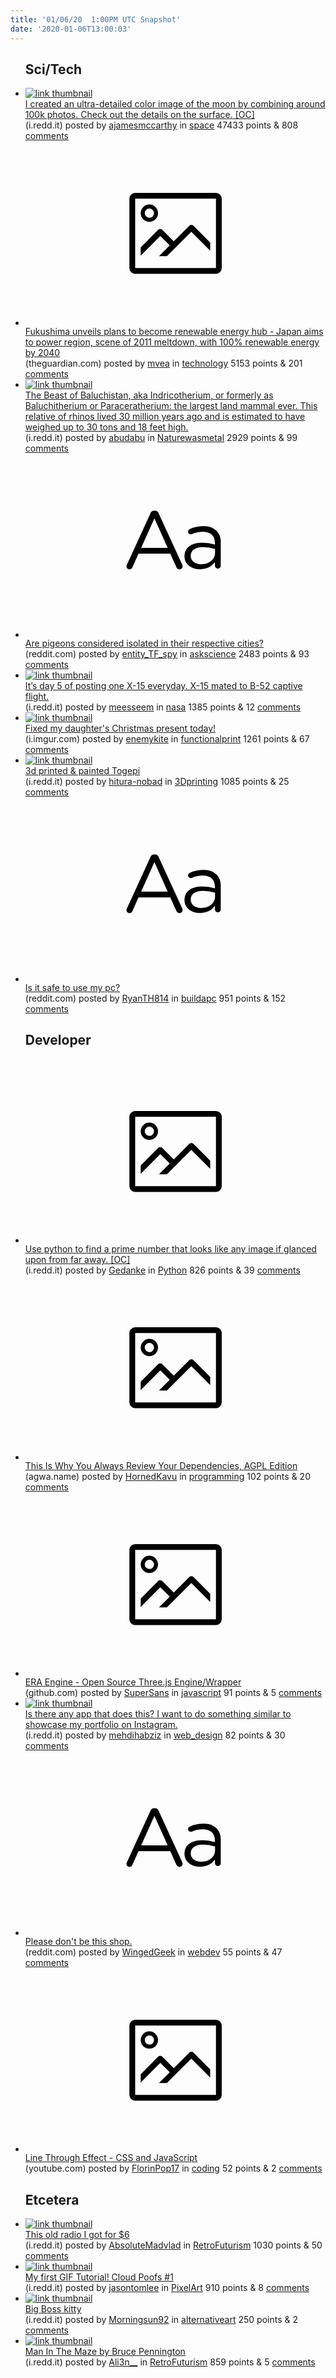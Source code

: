 ```yaml
---
title: '01/06/20  1:00PM UTC Snapshot'
date: '2020-01-06T13:00:03'
---
```

<ul>
<h2>Sci/Tech</h2>

<li><a href='https://i.redd.it/ot11kqkje1941.jpg'><img src='https://a.thumbs.redditmedia.com/h0QgVbRIXdcUZS1561CwTn8HIlFyPcS0zSOT35eh_J0.jpg' alt='link thumbnail'></a><div><div class='linkTitle'><a href='https://i.redd.it/ot11kqkje1941.jpg'>I created an ultra-detailed color image of the moon by combining around 100k photos. Check out the details on the surface. [OC]</a></div>(i.redd.it) posted by <a href='https://www.reddit.com/user/ajamesmccarthy'>ajamesmccarthy</a> in <a href='https://www.reddit.com/r/space'>space</a> 47433 points & 808 <a href='https://www.reddit.com/r/space/comments/ekk6cw/i_created_an_ultradetailed_color_image_of_the/'>comments</a></div></li>

<li><a href='https://www.theguardian.com/environment/2020/jan/05/fukushima-unveils-plans-to-become-renewable-energy-hub-japan'><svg version='1.1' viewBox='-34 -14 104 64' preserveAspectRatio='xMidYMid meet' xmlns='http://www.w3.org/2000/svg' xmlns:xlink='http://www.w3.org/1999/xlink'>
    <title>link thumbnail</title>
    <path d='M32,4H4A2,2,0,0,0,2,6V30a2,2,0,0,0,2,2H32a2,2,0,0,0,2-2V6A2,2,0,0,0,32,4ZM4,30V6H32V30Z'></path>
    <path d='M8.92,14a3,3,0,1,0-3-3A3,3,0,0,0,8.92,14Zm0-4.6A1.6,1.6,0,1,1,7.33,11,1.6,1.6,0,0,1,8.92,9.41Z'></path>
    <path d='M22.78,15.37l-5.4,5.4-4-4a1,1,0,0,0-1.41,0L5.92,22.9v2.83l6.79-6.79L16,22.18l-3.75,3.75H15l8.45-8.45L30,24V21.18l-5.81-5.81A1,1,0,0,0,22.78,15.37Z'></path>
    </svg></a><div><div class='linkTitle'><a href='https://www.theguardian.com/environment/2020/jan/05/fukushima-unveils-plans-to-become-renewable-energy-hub-japan'>Fukushima unveils plans to become renewable energy hub - Japan aims to power region, scene of 2011 meltdown, with 100% renewable energy by 2040</a></div>(theguardian.com) posted by <a href='https://www.reddit.com/user/mvea'>mvea</a> in <a href='https://www.reddit.com/r/technology'>technology</a> 5153 points & 201 <a href='https://www.reddit.com/r/technology/comments/ekjxrm/fukushima_unveils_plans_to_become_renewable/'>comments</a></div></li>

<li><a href='https://i.redd.it/lr9bqnuer1941.png'><img src='https://b.thumbs.redditmedia.com/nir1oeEWu_pB6vO4nBJOjJEtFQP6akdgcL0DA8wwokY.jpg' alt='link thumbnail'></a><div><div class='linkTitle'><a href='https://i.redd.it/lr9bqnuer1941.png'>The Beast of Baluchistan, aka Indricotherium, or formerly as Baluchitherium or Paraceratherium: the largest land mammal ever. This relative of rhinos lived 30 million years ago and is estimated to have weighed up to 30 tons and 18 feet high.</a></div>(i.redd.it) posted by <a href='https://www.reddit.com/user/abudabu'>abudabu</a> in <a href='https://www.reddit.com/r/Naturewasmetal'>Naturewasmetal</a> 2929 points & 99 <a href='https://www.reddit.com/r/Naturewasmetal/comments/eklg4z/the_beast_of_baluchistan_aka_indricotherium_or/'>comments</a></div></li>

<li><a href='https://www.reddit.com/r/askscience/comments/ekjg05/are_pigeons_considered_isolated_in_their/'><svg version='1.1' viewBox='-34 -12 104 64' preserveAspectRatio='xMidYMid slice' xmlns='http://www.w3.org/2000/svg' xmlns:xlink='http://www.w3.org/1999/xlink'>
    <title>text link thumbnail</title>
    <path d='M12.19,8.84a1.45,1.45,0,0,0-1.4-1h-.12a1.46,1.46,0,0,0-1.42,1L1.14,26.56a1.29,1.29,0,0,0-.14.59,1,1,0,0,0,1,1,1.12,1.12,0,0,0,1.08-.77l2.08-4.65h11l2.08,4.59a1.24,1.24,0,0,0,1.12.83,1.08,1.08,0,0,0,1.08-1.08,1.64,1.64,0,0,0-.14-.57ZM6.08,20.71l4.59-10.22,4.6,10.22Z'>
    </path>
    <path d='M32.24,14.78A6.35,6.35,0,0,0,27.6,13.2a11.36,11.36,0,0,0-4.7,1,1,1,0,0,0-.58.89,1,1,0,0,0,.94.92,1.23,1.23,0,0,0,.39-.08,8.87,8.87,0,0,1,3.72-.81c2.7,0,4.28,1.33,4.28,3.92v.5a15.29,15.29,0,0,0-4.42-.61c-3.64,0-6.14,1.61-6.14,4.64v.05c0,2.95,2.7,4.48,5.37,4.48a6.29,6.29,0,0,0,5.19-2.48V26.9a1,1,0,0,0,1,1,1,1,0,0,0,1-1.06V19A5.71,5.71,0,0,0,32.24,14.78Zm-.56,7.7c0,2.28-2.17,3.89-4.81,3.89-1.94,0-3.61-1.06-3.61-2.86v-.06c0-1.8,1.5-3,4.2-3a15.2,15.2,0,0,1,4.22.61Z'>
    </path>
    </svg></a><div><div class='linkTitle'><a href='https://www.reddit.com/r/askscience/comments/ekjg05/are_pigeons_considered_isolated_in_their/'>Are pigeons considered isolated in their respective cities?</a></div>(reddit.com) posted by <a href='https://www.reddit.com/user/entity_TF_spy'>entity_TF_spy</a> in <a href='https://www.reddit.com/r/askscience'>askscience</a> 2483 points & 93 <a href='https://www.reddit.com/r/askscience/comments/ekjg05/are_pigeons_considered_isolated_in_their/'>comments</a></div></li>

<li><a href='https://i.redd.it/ygnwtgz3j0941.jpg'><img src='https://b.thumbs.redditmedia.com/ZVLS5PPCPQTByOUvzpiJ9Dw2qn5Tu_J1x9revbRNeFc.jpg' alt='link thumbnail'></a><div><div class='linkTitle'><a href='https://i.redd.it/ygnwtgz3j0941.jpg'>It’s day 5 of posting one X-15 everyday. X-15 mated to B-52 captive flight.</a></div>(i.redd.it) posted by <a href='https://www.reddit.com/user/meesseem'>meesseem</a> in <a href='https://www.reddit.com/r/nasa'>nasa</a> 1385 points & 12 <a href='https://www.reddit.com/r/nasa/comments/ekhu10/its_day_5_of_posting_one_x15_everyday_x15_mated/'>comments</a></div></li>

<li><a href='https://i.imgur.com/bK7tlcG.jpg'><img src='https://b.thumbs.redditmedia.com/0qbNzi7uzkkRrD_mBd6N_EWrZFelQxNqnMMRIyGdDFE.jpg' alt='link thumbnail'></a><div><div class='linkTitle'><a href='https://i.imgur.com/bK7tlcG.jpg'>Fixed my daughter's Christmas present today!</a></div>(i.imgur.com) posted by <a href='https://www.reddit.com/user/enemykite'>enemykite</a> in <a href='https://www.reddit.com/r/functionalprint'>functionalprint</a> 1261 points & 67 <a href='https://www.reddit.com/r/functionalprint/comments/ekld0v/fixed_my_daughters_christmas_present_today/'>comments</a></div></li>

<li><a href='https://i.redd.it/82gi8tbtry841.jpg'><img src='https://b.thumbs.redditmedia.com/hsbFOiEBRT0BQ-KS208niUtOExHxr-uAbfD8774ApCE.jpg' alt='link thumbnail'></a><div><div class='linkTitle'><a href='https://i.redd.it/82gi8tbtry841.jpg'>3d printed &amp; painted Togepi</a></div>(i.redd.it) posted by <a href='https://www.reddit.com/user/hitura-nobad'>hitura-nobad</a> in <a href='https://www.reddit.com/r/3Dprinting'>3Dprinting</a> 1085 points & 25 <a href='https://www.reddit.com/r/3Dprinting/comments/ekd6a6/3d_printed_painted_togepi/'>comments</a></div></li>

<li><a href='https://www.reddit.com/r/buildapc/comments/ekpf51/is_it_safe_to_use_my_pc/'><svg version='1.1' viewBox='-34 -12 104 64' preserveAspectRatio='xMidYMid slice' xmlns='http://www.w3.org/2000/svg' xmlns:xlink='http://www.w3.org/1999/xlink'>
    <title>text link thumbnail</title>
    <path d='M12.19,8.84a1.45,1.45,0,0,0-1.4-1h-.12a1.46,1.46,0,0,0-1.42,1L1.14,26.56a1.29,1.29,0,0,0-.14.59,1,1,0,0,0,1,1,1.12,1.12,0,0,0,1.08-.77l2.08-4.65h11l2.08,4.59a1.24,1.24,0,0,0,1.12.83,1.08,1.08,0,0,0,1.08-1.08,1.64,1.64,0,0,0-.14-.57ZM6.08,20.71l4.59-10.22,4.6,10.22Z'>
    </path>
    <path d='M32.24,14.78A6.35,6.35,0,0,0,27.6,13.2a11.36,11.36,0,0,0-4.7,1,1,1,0,0,0-.58.89,1,1,0,0,0,.94.92,1.23,1.23,0,0,0,.39-.08,8.87,8.87,0,0,1,3.72-.81c2.7,0,4.28,1.33,4.28,3.92v.5a15.29,15.29,0,0,0-4.42-.61c-3.64,0-6.14,1.61-6.14,4.64v.05c0,2.95,2.7,4.48,5.37,4.48a6.29,6.29,0,0,0,5.19-2.48V26.9a1,1,0,0,0,1,1,1,1,0,0,0,1-1.06V19A5.71,5.71,0,0,0,32.24,14.78Zm-.56,7.7c0,2.28-2.17,3.89-4.81,3.89-1.94,0-3.61-1.06-3.61-2.86v-.06c0-1.8,1.5-3,4.2-3a15.2,15.2,0,0,1,4.22.61Z'>
    </path>
    </svg></a><div><div class='linkTitle'><a href='https://www.reddit.com/r/buildapc/comments/ekpf51/is_it_safe_to_use_my_pc/'>Is it safe to use my pc?</a></div>(reddit.com) posted by <a href='https://www.reddit.com/user/RyanTH814'>RyanTH814</a> in <a href='https://www.reddit.com/r/buildapc'>buildapc</a> 951 points & 152 <a href='https://www.reddit.com/r/buildapc/comments/ekpf51/is_it_safe_to_use_my_pc/'>comments</a></div></li>

<h2>Developer</h2>

<li><a href='https://i.redd.it/htrmof6091941.png'><svg version='1.1' viewBox='-34 -14 104 64' preserveAspectRatio='xMidYMid meet' xmlns='http://www.w3.org/2000/svg' xmlns:xlink='http://www.w3.org/1999/xlink'>
    <title>link thumbnail</title>
    <path d='M32,4H4A2,2,0,0,0,2,6V30a2,2,0,0,0,2,2H32a2,2,0,0,0,2-2V6A2,2,0,0,0,32,4ZM4,30V6H32V30Z'></path>
    <path d='M8.92,14a3,3,0,1,0-3-3A3,3,0,0,0,8.92,14Zm0-4.6A1.6,1.6,0,1,1,7.33,11,1.6,1.6,0,0,1,8.92,9.41Z'></path>
    <path d='M22.78,15.37l-5.4,5.4-4-4a1,1,0,0,0-1.41,0L5.92,22.9v2.83l6.79-6.79L16,22.18l-3.75,3.75H15l8.45-8.45L30,24V21.18l-5.81-5.81A1,1,0,0,0,22.78,15.37Z'></path>
    </svg></a><div><div class='linkTitle'><a href='https://i.redd.it/htrmof6091941.png'>Use python to find a prime number that looks like any image if glanced upon from far away. [OC]</a></div>(i.redd.it) posted by <a href='https://www.reddit.com/user/Gedanke'>Gedanke</a> in <a href='https://www.reddit.com/r/Python'>Python</a> 826 points & 39 <a href='https://www.reddit.com/r/Python/comments/ekjr42/use_python_to_find_a_prime_number_that_looks_like/'>comments</a></div></li>

<li><a href='https://www.agwa.name/blog/post/always_review_your_dependencies'><svg version='1.1' viewBox='-34 -14 104 64' preserveAspectRatio='xMidYMid meet' xmlns='http://www.w3.org/2000/svg' xmlns:xlink='http://www.w3.org/1999/xlink'>
    <title>link thumbnail</title>
    <path d='M32,4H4A2,2,0,0,0,2,6V30a2,2,0,0,0,2,2H32a2,2,0,0,0,2-2V6A2,2,0,0,0,32,4ZM4,30V6H32V30Z'></path>
    <path d='M8.92,14a3,3,0,1,0-3-3A3,3,0,0,0,8.92,14Zm0-4.6A1.6,1.6,0,1,1,7.33,11,1.6,1.6,0,0,1,8.92,9.41Z'></path>
    <path d='M22.78,15.37l-5.4,5.4-4-4a1,1,0,0,0-1.41,0L5.92,22.9v2.83l6.79-6.79L16,22.18l-3.75,3.75H15l8.45-8.45L30,24V21.18l-5.81-5.81A1,1,0,0,0,22.78,15.37Z'></path>
    </svg></a><div><div class='linkTitle'><a href='https://www.agwa.name/blog/post/always_review_your_dependencies'>This Is Why You Always Review Your Dependencies, AGPL Edition</a></div>(agwa.name) posted by <a href='https://www.reddit.com/user/HornedKavu'>HornedKavu</a> in <a href='https://www.reddit.com/r/programming'>programming</a> 102 points & 20 <a href='https://www.reddit.com/r/programming/comments/ekjacu/this_is_why_you_always_review_your_dependencies/'>comments</a></div></li>

<li><a href='https://github.com/rogerscg/era-engine'><svg version='1.1' viewBox='-34 -14 104 64' preserveAspectRatio='xMidYMid meet' xmlns='http://www.w3.org/2000/svg' xmlns:xlink='http://www.w3.org/1999/xlink'>
    <title>link thumbnail</title>
    <path d='M32,4H4A2,2,0,0,0,2,6V30a2,2,0,0,0,2,2H32a2,2,0,0,0,2-2V6A2,2,0,0,0,32,4ZM4,30V6H32V30Z'></path>
    <path d='M8.92,14a3,3,0,1,0-3-3A3,3,0,0,0,8.92,14Zm0-4.6A1.6,1.6,0,1,1,7.33,11,1.6,1.6,0,0,1,8.92,9.41Z'></path>
    <path d='M22.78,15.37l-5.4,5.4-4-4a1,1,0,0,0-1.41,0L5.92,22.9v2.83l6.79-6.79L16,22.18l-3.75,3.75H15l8.45-8.45L30,24V21.18l-5.81-5.81A1,1,0,0,0,22.78,15.37Z'></path>
    </svg></a><div><div class='linkTitle'><a href='https://github.com/rogerscg/era-engine'>ERA Engine - Open Source Three.js Engine/Wrapper</a></div>(github.com) posted by <a href='https://www.reddit.com/user/SuperSans'>SuperSans</a> in <a href='https://www.reddit.com/r/javascript'>javascript</a> 91 points & 5 <a href='https://www.reddit.com/r/javascript/comments/ekm8jh/era_engine_open_source_threejs_enginewrapper/'>comments</a></div></li>

<li><a href='https://i.redd.it/o0aytjemt1941.png'><img src='https://b.thumbs.redditmedia.com/_75oL8ItR6jvrEIBx7qQEnu32Se5aY0sXMunosTmhfU.jpg' alt='link thumbnail'></a><div><div class='linkTitle'><a href='https://i.redd.it/o0aytjemt1941.png'>Is there any app that does this? I want to do something similar to showcase my portfolio on Instagram.</a></div>(i.redd.it) posted by <a href='https://www.reddit.com/user/mehdihabziz'>mehdihabziz</a> in <a href='https://www.reddit.com/r/web_design'>web_design</a> 82 points & 30 <a href='https://www.reddit.com/r/web_design/comments/ekldgw/is_there_any_app_that_does_this_i_want_to_do/'>comments</a></div></li>

<li><a href='https://www.reddit.com/r/webdev/comments/ekgqr0/please_dont_be_this_shop/'><svg version='1.1' viewBox='-34 -12 104 64' preserveAspectRatio='xMidYMid slice' xmlns='http://www.w3.org/2000/svg' xmlns:xlink='http://www.w3.org/1999/xlink'>
    <title>text link thumbnail</title>
    <path d='M12.19,8.84a1.45,1.45,0,0,0-1.4-1h-.12a1.46,1.46,0,0,0-1.42,1L1.14,26.56a1.29,1.29,0,0,0-.14.59,1,1,0,0,0,1,1,1.12,1.12,0,0,0,1.08-.77l2.08-4.65h11l2.08,4.59a1.24,1.24,0,0,0,1.12.83,1.08,1.08,0,0,0,1.08-1.08,1.64,1.64,0,0,0-.14-.57ZM6.08,20.71l4.59-10.22,4.6,10.22Z'>
    </path>
    <path d='M32.24,14.78A6.35,6.35,0,0,0,27.6,13.2a11.36,11.36,0,0,0-4.7,1,1,1,0,0,0-.58.89,1,1,0,0,0,.94.92,1.23,1.23,0,0,0,.39-.08,8.87,8.87,0,0,1,3.72-.81c2.7,0,4.28,1.33,4.28,3.92v.5a15.29,15.29,0,0,0-4.42-.61c-3.64,0-6.14,1.61-6.14,4.64v.05c0,2.95,2.7,4.48,5.37,4.48a6.29,6.29,0,0,0,5.19-2.48V26.9a1,1,0,0,0,1,1,1,1,0,0,0,1-1.06V19A5.71,5.71,0,0,0,32.24,14.78Zm-.56,7.7c0,2.28-2.17,3.89-4.81,3.89-1.94,0-3.61-1.06-3.61-2.86v-.06c0-1.8,1.5-3,4.2-3a15.2,15.2,0,0,1,4.22.61Z'>
    </path>
    </svg></a><div><div class='linkTitle'><a href='https://www.reddit.com/r/webdev/comments/ekgqr0/please_dont_be_this_shop/'>Please don't be this shop.</a></div>(reddit.com) posted by <a href='https://www.reddit.com/user/WingedGeek'>WingedGeek</a> in <a href='https://www.reddit.com/r/webdev'>webdev</a> 55 points & 47 <a href='https://www.reddit.com/r/webdev/comments/ekgqr0/please_dont_be_this_shop/'>comments</a></div></li>

<li><a href='https://www.youtube.com/watch?v=Hl52Q6GV4Sk'><svg version='1.1' viewBox='-34 -14 104 64' preserveAspectRatio='xMidYMid meet' xmlns='http://www.w3.org/2000/svg' xmlns:xlink='http://www.w3.org/1999/xlink'>
    <title>link thumbnail</title>
    <path d='M32,4H4A2,2,0,0,0,2,6V30a2,2,0,0,0,2,2H32a2,2,0,0,0,2-2V6A2,2,0,0,0,32,4ZM4,30V6H32V30Z'></path>
    <path d='M8.92,14a3,3,0,1,0-3-3A3,3,0,0,0,8.92,14Zm0-4.6A1.6,1.6,0,1,1,7.33,11,1.6,1.6,0,0,1,8.92,9.41Z'></path>
    <path d='M22.78,15.37l-5.4,5.4-4-4a1,1,0,0,0-1.41,0L5.92,22.9v2.83l6.79-6.79L16,22.18l-3.75,3.75H15l8.45-8.45L30,24V21.18l-5.81-5.81A1,1,0,0,0,22.78,15.37Z'></path>
    </svg></a><div><div class='linkTitle'><a href='https://www.youtube.com/watch?v=Hl52Q6GV4Sk'>Line Through Effect - CSS and JavaScript</a></div>(youtube.com) posted by <a href='https://www.reddit.com/user/FlorinPop17'>FlorinPop17</a> in <a href='https://www.reddit.com/r/coding'>coding</a> 52 points & 2 <a href='https://www.reddit.com/r/coding/comments/ekdhex/line_through_effect_css_and_javascript/'>comments</a></div></li>

<h2>Etcetera</h2>

<li><a href='https://i.redd.it/5gdj1hcay2941.jpg'><img src='https://b.thumbs.redditmedia.com/MAmD3Cxl-6FcFMWjIxfCH-oIylOt8qmIU7Ng0BD4dKA.jpg' alt='link thumbnail'></a><div><div class='linkTitle'><a href='https://i.redd.it/5gdj1hcay2941.jpg'>This old radio I got for $6</a></div>(i.redd.it) posted by <a href='https://www.reddit.com/user/AbsoluteMadvlad'>AbsoluteMadvlad</a> in <a href='https://www.reddit.com/r/RetroFuturism'>RetroFuturism</a> 1030 points & 50 <a href='https://www.reddit.com/r/RetroFuturism/comments/ekob40/this_old_radio_i_got_for_6/'>comments</a></div></li>

<li><a href='https://i.redd.it/pnta6xsox2941.gif'><img src='https://b.thumbs.redditmedia.com/JtdOpBMNXMjbW1Wp3OICC6IX4SjTpOun7R3pVhmS41U.jpg' alt='link thumbnail'></a><div><div class='linkTitle'><a href='https://i.redd.it/pnta6xsox2941.gif'>My first GIF Tutorial! Cloud Poofs #1</a></div>(i.redd.it) posted by <a href='https://www.reddit.com/user/jasontomlee'>jasontomlee</a> in <a href='https://www.reddit.com/r/PixelArt'>PixelArt</a> 910 points & 8 <a href='https://www.reddit.com/r/PixelArt/comments/ekoabj/my_first_gif_tutorial_cloud_poofs_1/'>comments</a></div></li>

<li><a href='https://i.redd.it/f3s41h0951941.jpg'><img src='https://b.thumbs.redditmedia.com/RV6b8vaeLnkDBv5bzE8Ep9uqMv5JEEpS_raIA1fLk1s.jpg' alt='link thumbnail'></a><div><div class='linkTitle'><a href='https://i.redd.it/f3s41h0951941.jpg'>Big Boss kitty</a></div>(i.redd.it) posted by <a href='https://www.reddit.com/user/Morningsun92'>Morningsun92</a> in <a href='https://www.reddit.com/r/alternativeart'>alternativeart</a> 250 points & 2 <a href='https://www.reddit.com/r/alternativeart/comments/ekjgye/big_boss_kitty/'>comments</a></div></li>

<li><a href='https://i.redd.it/rej6f3awm1941.jpg'><img src='https://b.thumbs.redditmedia.com/kyfcidmFnw0vFwKR-b0f9fs7oJADI6-DFv3bdx6DHpE.jpg' alt='link thumbnail'></a><div><div class='linkTitle'><a href='https://i.redd.it/rej6f3awm1941.jpg'>Man In The Maze by Bruce Pennington</a></div>(i.redd.it) posted by <a href='https://www.reddit.com/user/Ali3n__'>Ali3n__</a> in <a href='https://www.reddit.com/r/RetroFuturism'>RetroFuturism</a> 859 points & 5 <a href='https://www.reddit.com/r/RetroFuturism/comments/ekkugl/man_in_the_maze_by_bruce_pennington/'>comments</a></div></li>

</ul>
